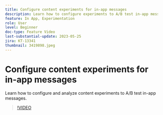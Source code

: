 ```yaml
---
title: Configure content experiments for in-app messages
description: Learn how to configure experiments to A/B test in-app messages.
feature: In App, Experimentation
role: User
level: Beginner
doc-type: Feature Video
last-substantial-update: 2023-05-25
jira: KT-13341
thumbnail: 3419898.jpeg
---
```


# Configure content experiments for in-app messages

Learn how to configure and analyze content experiments to A/B test in-app messages.

>[!VIDEO](https://video.tv.adobe.com/v/3419898/?learn=on)
